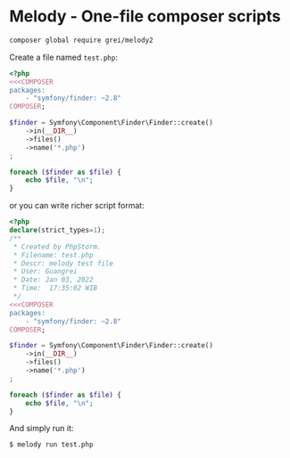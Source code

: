 Melody - One-file composer scripts
==================================

```bash
composer global require grei/melody2
```

Create a file named `test.php`:

```php
<?php
<<<COMPOSER
packages:
    - "symfony/finder: ~2.8"
COMPOSER;

$finder = Symfony\Component\Finder\Finder::create()
    ->in(__DIR__)
    ->files()
    ->name('*.php')
;

foreach ($finder as $file) {
    echo $file, "\n";
}
```
or you can write richer script format:
```php
<?php
declare(strict_types=1);
/**
 * Created by PhpStorm.
 * Filename: test.php
 * Descr: melody test file
 * User: Guangrei
 * Date: Jan 03, 2022
 * Time:  17:35:02 WIB
 */
<<<COMPOSER
packages:
    - "symfony/finder: ~2.8"
COMPOSER;

$finder = Symfony\Component\Finder\Finder::create()
    ->in(__DIR__)
    ->files()
    ->name('*.php')
;

foreach ($finder as $file) {
    echo $file, "\n";
}
```


And simply run it:

```bash
$ melody run test.php
```

